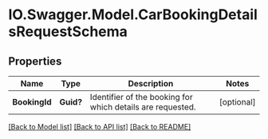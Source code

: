 # IO.Swagger.Model.CarBookingDetailsRequestSchema
## Properties

Name | Type | Description | Notes
------------ | ------------- | ------------- | -------------
**BookingId** | **Guid?** | Identifier of the booking for which details are requested. | [optional] 

[[Back to Model list]](../README.md#documentation-for-models) [[Back to API list]](../README.md#documentation-for-api-endpoints) [[Back to README]](../README.md)


